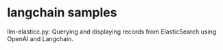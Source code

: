# langchain samples
llm-elasticc.py: Querying and displaying records from ElasticSearch using OpenAI and Langchain.

